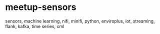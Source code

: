 # meetup-sensors
sensors, machine learning, nifi, minifi, python, enviroplus, iot, streaming, flank, kafka, time series, cml
